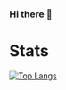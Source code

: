 ### Hi there 👋

<!--
**theneoxs/theneoxs** is a ✨ _special_ ✨ repository because its `README.md` (this file) appears on your GitHub profile.

Here are some ideas to get you started:

- 🔭 I’m currently working on ...
- 🌱 I’m currently learning ...
- 👯 I’m looking to collaborate on ...
- 🤔 I’m looking for help with ...
- 💬 Ask me about ...
- 📫 How to reach me: ...
- 😄 Pronouns: ...
- ⚡ Fun fact: ...
-->
# Stats
[![Top Langs](https://github-readme-stats.vercel.app/api/top-langs/?username=theneoxs&layout=compact)](https://github.com/anuraghazra/github-readme-stats)
